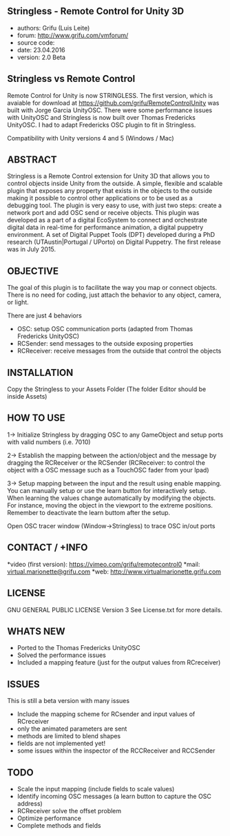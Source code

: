 Stringless - Remote Control for Unity 3D
-----------------------------
* authors: Grifu (Luis Leite)
* forum: http://www.grifu.com/vmforum/
* source code:
* date: 23.04.2016
* version: 2.0 Beta


Stringless vs Remote Control
------------
Remote Control for Unity is now STRINGLESS.
The first version, which is avaiable for download at https://github.com/grifu/RemoteControlUnity was built with Jorge Garcia UnityOSC.
There were some performance issues with UnityOSC and Stringless is now built over Thomas Fredericks UnityOSC.
I had to adapt Fredericks OSC plugin to fit in Stringless.

Compatibility with Unity versions 4 and 5 (Windows / Mac)


ABSTRACT
--------
Stringless is a Remote Control extension for Unity 3D that allows you to control objects inside Unity from the outside. 
A simple, flexible and scalable plugin that exposes any property that exists in the objects to the outside making it possible to control other applications or to be used as a debugging tool.
The plugin is very easy to use, with just two steps: create a network port and add OSC send or receive objects. This plugin was developed as a part of a digital EcoSystem to connect and orchestrate digital data in real-time for performance animation, a digital puppetry environment. A set of Digital Puppet Tools (DPT) developed during a PhD research (UTAustin|Portugal / UPorto) on Digital Puppetry. The first release was in July 2015.


OBJECTIVE
---------
The goal of this plugin is to facilitate the way you map or connect objects. There is no need for coding, just attach the behavior to any object, camera, or light.

There are just 4 behaviors
- OSC: setup OSC communication ports (adapted from Thomas Fredericks UnityOSC)
- RCSender: send messages to the outside exposing properties
- RCReceiver: receive messages from the outside that control the objects


INSTALLATION
------------
Copy the Stringless to your Assets Folder (The folder Editor should be inside Assets)


HOW TO USE
----------
1-> Initialize Stringless by dragging OSC to any GameObject and setup ports with valid numbers (i.e. 7010)

2-> Establish the mapping between the action/object and the message by dragging the RCReceiver or the RCSender (RCReceiver: to control the object with a OSC message such as a TouchOSC fader from your Ipad) 

3-> Setup mapping between the input and the result using enable mapping. You can manually setup or use the learn button for interactively setup. When learning the values change automatically by modifying the objects. For instance, moving the object in the viewport to the extreme positions. Remember to deactivate the learn buttom after the setup. 

Open OSC tracer window (Window->Stringless) to trace OSC in/out ports


CONTACT / +INFO
---------------
*video (first version): https://vimeo.com/grifu/remotecontrol0
*mail: virtual.marionette@grifu.com
*web: http://www.virtualmarionette.grifu.com


LICENSE
-------
GNU GENERAL PUBLIC LICENSE Version 3
See License.txt for more details.


WHATS NEW 
-----
- Ported to the Thomas Fredericks UnityOSC
- Solved the performance issues
- Included a mapping feature (just for the output values from RCreceiver)

ISSUES
------
This is still a beta version with many issues
- Include the mapping scheme for RCsender and input values of RCreceiver
- only the animated parameters are sent
- methods are limited to blend shapes
- fields are not implemented yet!
- some issues within the inspector of the RCCReceiver and RCCSender

TODO
----
- Scale the input mapping (include fields to scale values)
- Identify incoming OSC messages (a learn button to capture the OSC address)
- RCReceiver solve the offset problem
- Optimize performance
- Complete methods and fields